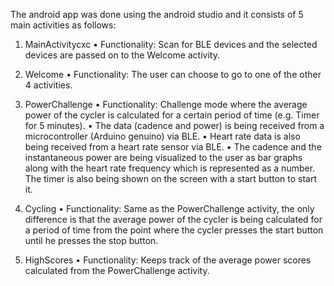 The android app was done using the android studio and it consists of 5 main activities as follows:
1.	MainActivitycxc
•	Functionality: Scan for BLE devices and the selected devices are passed on to the Welcome activity.

2.	Welcome
•	Functionality: The user can choose to go to one of the other 4 activities.

3.	PowerChallenge
•	Functionality: Challenge mode where the average power of the cycler is calculated for a certain period of time (e.g. Timer for 5 minutes). 
•	The data (cadence and power) is being received from a microcontroller (Arduino  genuino) via BLE.
•	Heart rate data is also being received from a heart rate sensor via BLE.
•	The cadence and the instantaneous power are being visualized to the user as bar graphs along with the heart rate frequency which is represented as a number. The timer is also being shown on the screen with a start button to start it.

4.	Cycling
•	Functionality: Same as the PowerChallenge activity, the only difference is that the average power of the cycler is being calculated for a period of time from the point where the cycler presses the start button until he presses the stop button.

5.	HighScores
•	Functionality: Keeps track of the average power scores calculated from the PowerChallenge activity.
